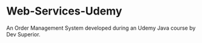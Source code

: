 # Web-Services-Udemy
An Order Management System developed during an Udemy Java course by Dev Superior.
